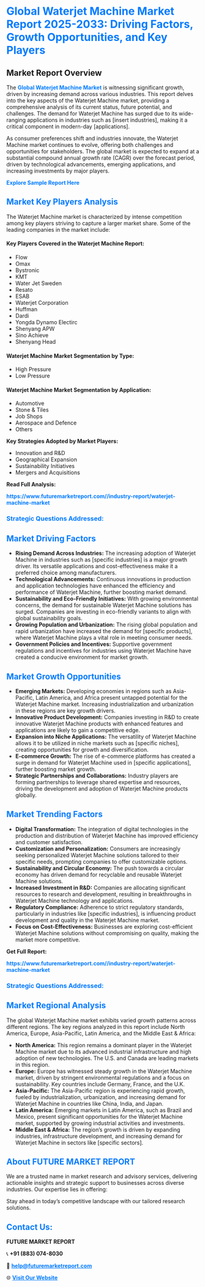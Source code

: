 <h1 style="color: #007BFF;">Global Waterjet Machine Market Report 2025-2033: Driving Factors, Growth Opportunities, and Key Players</h1>

<section id="overview">
<h2>Market Report Overview</h2>
<p>The <a href="https://www.futuremarketreport.com//industry-report/waterjet-machine-market" style="color: #007BFF; text-decoration: none;"><strong>Global Waterjet Machine Market</strong></a> is witnessing significant growth, driven by increasing demand across various industries. This report delves into the key aspects of the Waterjet Machine market, providing a comprehensive analysis of its current status, future potential, and challenges. The demand for Waterjet Machine has surged due to its wide-ranging applications in industries such as [insert industries], making it a critical component in modern-day [applications].</p>
<p>As consumer preferences shift and industries innovate, the Waterjet Machine market continues to evolve, offering both challenges and opportunities for stakeholders. The global market is expected to expand at a substantial compound annual growth rate (CAGR) over the forecast period, driven by technological advancements, emerging applications, and increasing investments by major players.</p>
</section>

<section id="overview">
<p><a href="https://www.futuremarketreport.com//request-sample/reportId=88606" style="color: #007BFF; text-decoration: none;"><strong>Explore Sample Report Here</strong></a></p>
</section>

<section id="key-players">
<h2 style="color: #007BFF;">Market Key Players Analysis</h2>
<p>The Waterjet Machine market is characterized by intense competition among key players striving to capture a larger market share. Some of the leading companies in the market include:</p>
<h4>Key Players Covered in the Waterjet Machine Report:</h4>
<ul><li>Flow</li><li>Omax</li><li>Bystronic</li><li>KMT</li><li>Water Jet Sweden</li><li>Resato</li><li>ESAB</li><li>Waterjet Corporation</li><li>Huffman</li><li>Dardi</li><li>Yongda Dynamo Electirc</li><li>Shenyang APW</li><li>Sino Achieve</li><li>Shenyang Head</li></ul>
<h4>Waterjet Machine Market Segmentation by Type:</h4>
<ul><li>High Pressure</li><li>Low Pressure</li></ul>

<h4>Waterjet Machine Market Segmentation by Application:</h4>
<ul><li>Automotive</li><li>Stone &amp; Tiles</li><li>Job Shops</li><li>Aerospace and Defence</li><li>Others</li></ul>
<p><strong>Key Strategies Adopted by Market Players:</strong></p>
<ul>
<li>Innovation and R&D</li>
<li>Geographical Expansion</li>
<li>Sustainability Initiatives</li>
<li>Mergers and Acquisitions</li>
</ul>
</section>

<section>
<p><strong>Read Full Analysis: </strong></p><a href="https://www.futuremarketreport.com//industry-report/waterjet-machine-market" style="color: #007BFF; text-decoration: none;"><strong>https://www.futuremarketreport.com//industry-report/waterjet-machine-market</strong></a>
<h3 style="color: #007BFF;">Strategic Questions Addressed:</h3>
</section>

<section id="driving-factors">
<h2 style="color: #007BFF;">Market Driving Factors</h2>
<ul>
<li><strong>Rising Demand Across Industries:</strong> The increasing adoption of Waterjet Machine in industries such as [specific industries] is a major growth driver. Its versatile applications and cost-effectiveness make it a preferred choice among manufacturers.</li>
<li><strong>Technological Advancements:</strong> Continuous innovations in production and application technologies have enhanced the efficiency and performance of Waterjet Machine, further boosting market demand.</li>
<li><strong>Sustainability and Eco-Friendly Initiatives:</strong> With growing environmental concerns, the demand for sustainable Waterjet Machine solutions has surged. Companies are investing in eco-friendly variants to align with global sustainability goals.</li>
<li><strong>Growing Population and Urbanization:</strong> The rising global population and rapid urbanization have increased the demand for [specific products], where Waterjet Machine plays a vital role in meeting consumer needs.</li>
<li><strong>Government Policies and Incentives:</strong> Supportive government regulations and incentives for industries using Waterjet Machine have created a conducive environment for market growth.</li>
</ul>
</section>

<section id="growth-opportunities">
<h2 style="color: #007BFF;">Market Growth Opportunities</h2>
<ul>
<li><strong>Emerging Markets:</strong> Developing economies in regions such as Asia-Pacific, Latin America, and Africa present untapped potential for the Waterjet Machine market. Increasing industrialization and urbanization in these regions are key growth drivers.</li>
<li><strong>Innovative Product Development:</strong> Companies investing in R&D to create innovative Waterjet Machine products with enhanced features and applications are likely to gain a competitive edge.</li>
<li><strong>Expansion into Niche Applications:</strong> The versatility of Waterjet Machine allows it to be utilized in niche markets such as [specific niches], creating opportunities for growth and diversification.</li>
<li><strong>E-commerce Growth:</strong> The rise of e-commerce platforms has created a surge in demand for Waterjet Machine used in [specific applications], further boosting market growth.</li>
<li><strong>Strategic Partnerships and Collaborations:</strong> Industry players are forming partnerships to leverage shared expertise and resources, driving the development and adoption of Waterjet Machine products globally.</li>
</ul>
</section>

<section id="trending-factors">
<h2 style="color: #007BFF;">Market Trending Factors</h2>
<ul>
<li><strong>Digital Transformation:</strong> The integration of digital technologies in the production and distribution of Waterjet Machine has improved efficiency and customer satisfaction.</li>
<li><strong>Customization and Personalization:</strong> Consumers are increasingly seeking personalized Waterjet Machine solutions tailored to their specific needs, prompting companies to offer customizable options.</li>
<li><strong>Sustainability and Circular Economy:</strong> The push towards a circular economy has driven demand for recyclable and reusable Waterjet Machine solutions.</li>
<li><strong>Increased Investment in R&D:</strong> Companies are allocating significant resources to research and development, resulting in breakthroughs in Waterjet Machine technology and applications.</li>
<li><strong>Regulatory Compliance:</strong> Adherence to strict regulatory standards, particularly in industries like [specific industries], is influencing product development and quality in the Waterjet Machine market.</li>
<li><strong>Focus on Cost-Effectiveness:</strong> Businesses are exploring cost-efficient Waterjet Machine solutions without compromising on quality, making the market more competitive.</li>
</ul>
</section>

<section>
<p><strong>Get Full Report: </strong></p><a href="https://www.futuremarketreport.com//industry-report/waterjet-machine-market" style="color: #007BFF; text-decoration: none;"><strong>https://www.futuremarketreport.com//industry-report/waterjet-machine-market</strong></a>
<h3 style="color: #007BFF;">Strategic Questions Addressed:</h3>
</section>


<section id="regional-analysis">
<h2 style="color: #007BFF;">Market Regional Analysis</h2>
<p>The global Waterjet Machine market exhibits varied growth patterns across different regions. The key regions analyzed in this report include North America, Europe, Asia-Pacific, Latin America, and the Middle East & Africa:</p>
<ul>
<li><strong>North America:</strong> This region remains a dominant player in the Waterjet Machine market due to its advanced industrial infrastructure and high adoption of new technologies. The U.S. and Canada are leading markets in this region.</li>
<li><strong>Europe:</strong> Europe has witnessed steady growth in the Waterjet Machine market, driven by stringent environmental regulations and a focus on sustainability. Key countries include Germany, France, and the U.K.</li>
<li><strong>Asia-Pacific:</strong> The Asia-Pacific region is experiencing rapid growth, fueled by industrialization, urbanization, and increasing demand for Waterjet Machine in countries like China, India, and Japan.</li>
<li><strong>Latin America:</strong> Emerging markets in Latin America, such as Brazil and Mexico, present significant opportunities for the Waterjet Machine market, supported by growing industrial activities and investments.</li>
<li><strong>Middle East & Africa:</strong> The region’s growth is driven by expanding industries, infrastructure development, and increasing demand for Waterjet Machine in sectors like [specific sectors].</li>
</ul>
</section>

<footer>
<h2 style="color: #007BFF;">About FUTURE MARKET REPORT</h2>
<p>We are a trusted name in market research and advisory services, delivering actionable insights and strategic support to businesses across diverse industries. Our expertise lies in offering:</p>

<p>Stay ahead in today’s competitive landscape with our tailored research solutions.</p>

<h2 style="color: #007BFF;">Contact Us:</h2>
<p><strong>FUTURE MARKET REPORT</strong></p>
<p>📞 <strong>+91 (883) 074-8030</strong></p>
<p>📧 <strong><a href="mailto:help@futuremarketreport.com" style="color: #007BFF;">help@futuremarketreport.com</a></strong></p>
<p>🌐 <strong><a href="https://www.futuremarketreport.com/" style="color: #007BFF;">Visit Our Website</a></strong></p>
</footer>